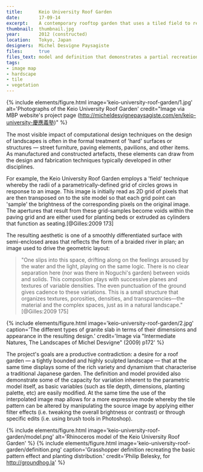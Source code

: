 ```yaml
---
title:      Keio University Roof Garden
date:       17-09-14
excerpt:    A contemporary rooftop garden that uses a tiled field to recreate natural planting patterns.
thumbnail:  thumbnail.jpg
year:       2012 (constructed)
location:   Tokyo, Japan
designers:  Michel Desvigne Paysagiste
files:      true
files_text: model and definition that demonstrates a partial recreation of this project
tags:
- image map
- hardscape
- tile
- vegetation
---
```


{% include elements/figure.html image='keio-university-roof-garden/1.jpg' alt='Photographs of the Keio University Roof Garden' credit="Image via MBP website's project page (http://micheldesvignepaysagiste.com/en/keio-university-慶應義塾)" %}

The most visible impact of computational design techniques on the design of landscapes is often in the formal treatment of 'hard' surfaces or structures — street furniture, paving elements, pavilions, and other items. As manufactured and constructed artefacts, these elements can draw from the design and fabrication techniques typically developed in other disciplines.

For example, the Keio University Roof Garden employs a 'field' technique whereby the radii of a  parametrically-defined grid of circles grows in response to an image. This image is initially read as 2D grid of pixels that are then transposed on to the site model so that each grid point can 'sample' the brightness of the corresponding pixels on the original image. The apertures that result from these grid-samples become voids within the paving grid and are either used for planting beds or extruded as cylinders that function as seating.[@Gilles:2009 173]

The resulting aesthetic is one of a smoothly differentiated surface with semi-enclosed areas that reflects the form of a braided river in plan; an image used to drive the geometric layout:

> "One slips into this space, drifting along on the feelings aroused by the water and the light, playing on the same logic. There is no clear separation here (nor was there in Noguchi's garden) between voids and solids. This composition plays with successive planes and textures of variable densities. The even punctuation of the ground gives cadence to these variations. This is a small structure that organizes textures, porosities, densities, and transparencies—the material and the complex spaces, just as in a natural landscape." [@Gilles:2009 175]

{% include elements/figure.html image='keio-university-roof-garden/2.jpg' caption='The different types of granite slab in terms of their dimensions and appearance in the resulting design.' credit='Image via "Intermediate Natures, The Landscapes of Michel Desvigne" (2009) p172' %}

The project's goals are a productive contradiction: a desire for a roof garden — a tightly bounded and highly sculpted landscape — that at the same time displays some of the rich variety and dynamism that characterise a traditional Japanese garden. The definition and model provided also demonstrate some of the capacity for variation inherent to the parametric model itself, as basic variables (such as tile depth,  dimensions, planting palette, etc) are easily modified. At the same time the use of the interpolated image map allows for a more expressive mode whereby the tile pattern can be altered by manipulating the source image by applying either filter effects (i.e. tweaking the overall brightness or contrast) or through specific edits (i.e. using brush tools in Photoshop).

{% include elements/figure.html image='keio-university-roof-garden/model.png' alt='Rhinoceros model of the Keio University Roof Garden' %}
{% include elements/figure.html image='keio-university-roof-garden/definition.png' caption='Grasshopper definition recreating the basic pattern effect and planting distribution.' credit='Philip Belesky, for http://groundhog.la' %}
